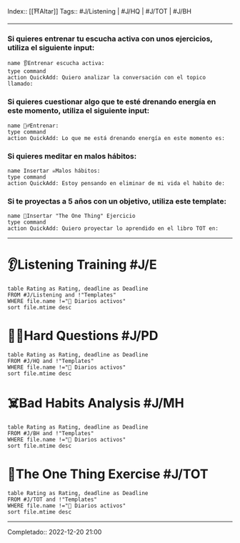 Index:: [[⛩️Altar]]
Tags:: #J/Listening | #J/HQ | #J/TOT | #J/BH

---------------------------

### Si quieres entrenar tu escucha activa con unos ejercicios, utiliza el siguiente input:

```button
name 👂Entrenar escucha activa:
type command
action QuickAdd: Quiero analizar la conversación con el topico llamado:
```

### Si quieres cuestionar algo que te esté drenando energía en este momento, utiliza el siguiente input:

```button
name 🧛‍♂️Entrenar:
type command
action QuickAdd: Lo que me está drenando energía en este momento es:
```

### Si quieres meditar en malos hábitos:

```button
name Insertar ☠️Malos hábitos:
type command
action QuickAdd: Estoy pensando en eliminar de mi vida el habito de:
```


### Si te proyectas a 5 años con un objetivo, utiliza este template:

```button
name 🎯Insertar "The One Thing" Ejercicio
type command
action QuickAdd: Quiero proyectar lo aprendido en el libro TOT en:
```


------------

# 👂Listening Training #J/E

```dataview
table Rating as Rating, deadline as Deadline
FROM #J/Listening and !"Templates" 
WHERE file.name !="🤺 Diarios activos"
sort file.mtime desc
```

# 🧛‍♂️Hard Questions #J/PD
```dataview
table Rating as Rating, deadline as Deadline
FROM #J/HQ and !"Templates" 
WHERE file.name !="🤺 Diarios activos"
sort file.mtime desc
```

# ☠️Bad Habits Analysis #J/MH
```dataview
table Rating as Rating, deadline as Deadline
FROM #J/BH and !"Templates" 
WHERE file.name !="🤺 Diarios activos"
sort file.mtime desc
```

# 🎯The One Thing Exercise #J/TOT 
```dataview
table Rating as Rating, deadline as Deadline
FROM #J/TOT and !"Templates" 
WHERE file.name !="🤺 Diarios activos"
sort file.mtime desc
```


-----------
Completado:: 2022-12-20 21:00
